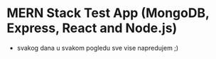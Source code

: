 # MERN Stack Test App (MongoDB, Express, React and Node.js)

- svakog dana u svakom pogledu sve vise napredujem ;)